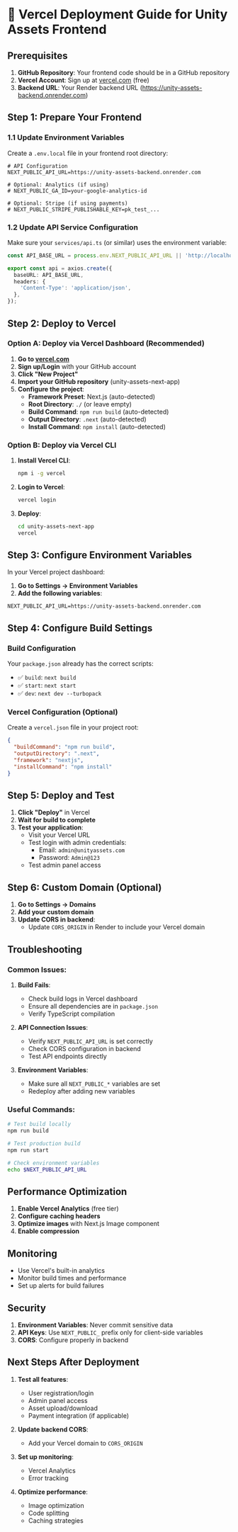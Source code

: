 # 🚀 Vercel Deployment Guide for Unity Assets Frontend

## Prerequisites

1. **GitHub Repository**: Your frontend code should be in a GitHub repository
2. **Vercel Account**: Sign up at [vercel.com](https://vercel.com) (free)
3. **Backend URL**: Your Render backend URL (https://unity-assets-backend.onrender.com)

## Step 1: Prepare Your Frontend

### 1.1 Update Environment Variables

Create a `.env.local` file in your frontend root directory:

```env
# API Configuration
NEXT_PUBLIC_API_URL=https://unity-assets-backend.onrender.com

# Optional: Analytics (if using)
# NEXT_PUBLIC_GA_ID=your-google-analytics-id

# Optional: Stripe (if using payments)
# NEXT_PUBLIC_STRIPE_PUBLISHABLE_KEY=pk_test_...
```

### 1.2 Update API Service Configuration

Make sure your `services/api.ts` (or similar) uses the environment variable:

```typescript
const API_BASE_URL = process.env.NEXT_PUBLIC_API_URL || 'http://localhost:3001';

export const api = axios.create({
  baseURL: API_BASE_URL,
  headers: {
    'Content-Type': 'application/json',
  },
});
```

## Step 2: Deploy to Vercel

### Option A: Deploy via Vercel Dashboard (Recommended)

1. **Go to [vercel.com](https://vercel.com)**
2. **Sign up/Login** with your GitHub account
3. **Click "New Project"**
4. **Import your GitHub repository** (unity-assets-next-app)
5. **Configure the project**:
   - **Framework Preset**: Next.js (auto-detected)
   - **Root Directory**: `./` (or leave empty)
   - **Build Command**: `npm run build` (auto-detected)
   - **Output Directory**: `.next` (auto-detected)
   - **Install Command**: `npm install` (auto-detected)

### Option B: Deploy via Vercel CLI

1. **Install Vercel CLI**:
   ```bash
   npm i -g vercel
   ```

2. **Login to Vercel**:
   ```bash
   vercel login
   ```

3. **Deploy**:
   ```bash
   cd unity-assets-next-app
   vercel
   ```

## Step 3: Configure Environment Variables

In your Vercel project dashboard:

1. **Go to Settings → Environment Variables**
2. **Add the following variables**:

```
NEXT_PUBLIC_API_URL=https://unity-assets-backend.onrender.com
```

## Step 4: Configure Build Settings

### Build Configuration

Your `package.json` already has the correct scripts:
- ✅ `build`: `next build`
- ✅ `start`: `next start`
- ✅ `dev`: `next dev --turbopack`

### Vercel Configuration (Optional)

Create a `vercel.json` file in your project root:

```json
{
  "buildCommand": "npm run build",
  "outputDirectory": ".next",
  "framework": "nextjs",
  "installCommand": "npm install"
}
```

## Step 5: Deploy and Test

1. **Click "Deploy"** in Vercel
2. **Wait for build to complete**
3. **Test your application**:
   - Visit your Vercel URL
   - Test login with admin credentials:
     - Email: `admin@unityassets.com`
     - Password: `Admin@123`
   - Test admin panel access

## Step 6: Custom Domain (Optional)

1. **Go to Settings → Domains**
2. **Add your custom domain**
3. **Update CORS in backend**:
   - Update `CORS_ORIGIN` in Render to include your Vercel domain

## Troubleshooting

### Common Issues:

1. **Build Fails**:
   - Check build logs in Vercel dashboard
   - Ensure all dependencies are in `package.json`
   - Verify TypeScript compilation

2. **API Connection Issues**:
   - Verify `NEXT_PUBLIC_API_URL` is set correctly
   - Check CORS configuration in backend
   - Test API endpoints directly

3. **Environment Variables**:
   - Make sure all `NEXT_PUBLIC_*` variables are set
   - Redeploy after adding new variables

### Useful Commands:

```bash
# Test build locally
npm run build

# Test production build
npm run start

# Check environment variables
echo $NEXT_PUBLIC_API_URL
```

## Performance Optimization

1. **Enable Vercel Analytics** (free tier)
2. **Configure caching headers**
3. **Optimize images** with Next.js Image component
4. **Enable compression**

## Monitoring

- Use Vercel's built-in analytics
- Monitor build times and performance
- Set up alerts for build failures

## Security

1. **Environment Variables**: Never commit sensitive data
2. **API Keys**: Use `NEXT_PUBLIC_` prefix only for client-side variables
3. **CORS**: Configure properly in backend

## Next Steps After Deployment

1. **Test all features**:
   - User registration/login
   - Admin panel access
   - Asset upload/download
   - Payment integration (if applicable)

2. **Update backend CORS**:
   - Add your Vercel domain to `CORS_ORIGIN`

3. **Set up monitoring**:
   - Vercel Analytics
   - Error tracking

4. **Optimize performance**:
   - Image optimization
   - Code splitting
   - Caching strategies 